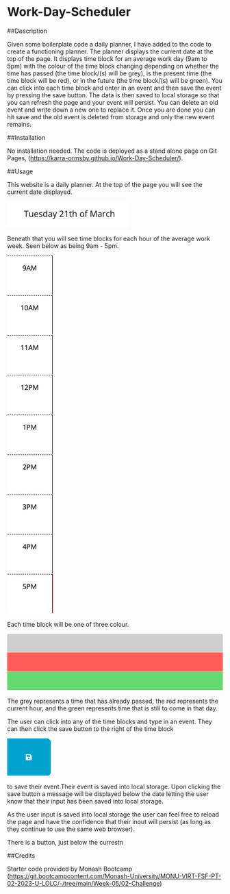 # Work-Day-Scheduler

##Description

Given some boilerplate code a daily planner, I have added to the code to create a functioning planner. The planner displays the current date at the top of the page. It displays time block for an average work day (9am to 5pm) with the colour of the time block changing depending on whether the time has passed (the time block/(s) will be grey), is the present time (the time block will be red), or in the future (the time block/(s) will be green). You can click into each time block and enter in an event and then save the event by pressing the save button. The data is then saved to local storage so that you can refresh the page and your event will persist. You can delete an old event and write down a new one to replace it. Once you are done you can hit save and the old event is deleted from storage and only the new event remains. 

##Installation

No installation needed. The code is deployed as a stand alone page on Git Pages, (https://karra-ormsby.github.io/Work-Day-Scheduler/).

##Usage

This website is a daily planner. At the top of the page you will see the current date displayed. 

![current date](./assets/images/Current%20Date.png)

Beneath that you will see time blocks for each hour of the average work week. Seen below as being 9am - 5pm.

![time blocks](./assets/images/Time%20Blocks.png)

Each time block will be one of three colour. 

![colours of time blocks](./assets/images/Colours%20of%20time%20blocks.png)

The grey represents a time that has already passed, the red represents the current hour, and the green represents time that is still to come in that day. 

The user can click into any of the time blocks and type in an event. They can then click the save button to the right of the time block

![save button](./assets/images/Save%20Button.png)

to save their event.Their event is saved into local storage. Upon clicking the save button a message will be displayed below the date letting the user know that their input has been saved into local storage. 

As the user input is saved into local storage the user can feel free to reload the page and have the confidence that their inout will persist (as long as they continue to use the same web browser).

There is a button, just below the currestn 

##Credits

Starter code provided by Monash Bootcamp (https://git.bootcampcontent.com/Monash-University/MONU-VIRT-FSF-PT-02-2023-U-LOLC/-/tree/main/Week-05/02-Challenge)